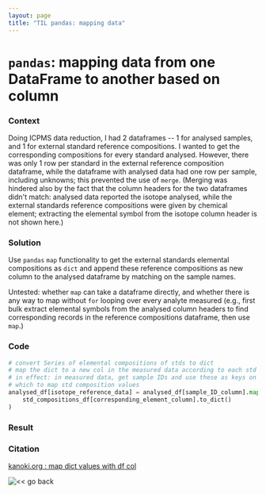 ```yaml
---
layout: page
title: "TIL pandas: mapping data"
---
```



# `pandas`: mapping data from one DataFrame to another based on column


### Context
Doing ICPMS data reduction, I had 2 dataframes -- 1 for analysed samples, and 1 
for external standard reference compositions. I wanted to get the corresponding 
compositions for every standard analysed. However, there was only 1 row per 
standard in the external reference composition dataframe, while the dataframe 
with analysed data had one row per sample, including unknowns; this prevented 
the use of `merge`. (Merging was hindered also by the fact that the column 
headers for the two dataframes didn't match: analysed data reported the isotope 
analysed, while the external standards reference compositions were given by 
chemical element; extracting the elemental symbol from the isotope column 
header is not shown here.)


### Solution
Use `pandas` `map` functionality to get the external standards elemental 
compositions as `dict` and append these reference compositions as new column to 
the analysed dataframe by matching on the sample names.


Untested: whether `map` can take a dataframe directly, and whether there is any 
way to map without `for` looping over every analyte measured (e.g., first bulk 
extract elemental symbols from the analysed column headers to find 
corresponding records in the reference compositions dataframe, then use `map`.)


### Code
```python
# convert Series of elemental compositions of stds to dict
# map the dict to a new col in the measured data according to each std's ID
# in effect: in measured data, get sample IDs and use these as keys on 
# which to map std composition values
analysed_df[isotope_reference_data] = analysed_df[sample_ID_column].map(
    std_compositions_df[corresponding_element_column].to_dict()
)
```


### Result


### Citation
[kanoki.org : map dict values with df col](https://kanoki.org/2019/04/06/pandas-map-dictionary-values-with-dataframe-columns/)


![<< go back](..)
